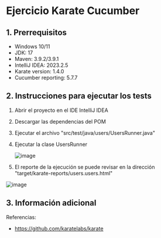 # Ejercicio Karate Cucumber

## 1. Prerrequisitos
- Windows 10/11
- JDK: 17
- Maven: 3.9.2/3.9.1
- IntelliJ IDEA: 2023.2.5
- Karate version: 1.4.0
- Cucumber reporting: 5.7.7

## 2. Instrucciones para ejecutar los tests
1. Abrir el proyecto en el IDE IntelliJ IDEA
2. Descargar las dependencias del POM
3. Ejecutar el archivo "src/test/java/users/UsersRunner.java"
4. Ejecutar la clase UsersRunner
   
   ![image](https://github.com/dbchango/ntt-challenge-karate-api/assets/49067691/3c8f0d2d-a0e7-4f2a-b42d-866598820955)

5.  El reporte de la ejecución se puede revisar en la dirección "target/karate-reports/users.users.html"

   ![image](https://github.com/dbchango/ntt-challenge-karate-api/assets/49067691/ec7ed45b-657d-4e80-b22a-e9dfa85d9f1d)


## 3. Información adicional
Referencias:
- https://github.com/karatelabs/karate
